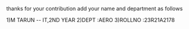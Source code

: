 thanks for your contribution
add your name and department as follows

1)M TARUN -- IT,2ND YEAR
2)DEPT :AERO
3)ROLLNO :23R21A2178
